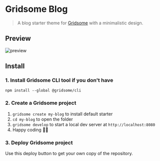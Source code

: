 # Gridsome Blog

> A blog starter theme for [Gridsome]() with a minimalistic design.

## Preview

![preview](https://res.cloudinary.com/lauragift/image/upload/v1558648720/gridsome-minimal-blog_qqm49s.png)

## Install
### 1. Install Gridsome CLI tool if you don't have

`npm install --global @gridsome/cli`

### 2. Create a Gridsome project

1. `gridsome create my-blog`  to install default starter
2. `cd my-blog` to open the folder
3. `gridsome develop` to start a local dev server at `http://localhost:8080`
4. Happy coding 🎉🙌

<!-- Markdown snippet -->
### 3. Deploy Gridsome project
Use this deploy button to get your own copy of the repository.

